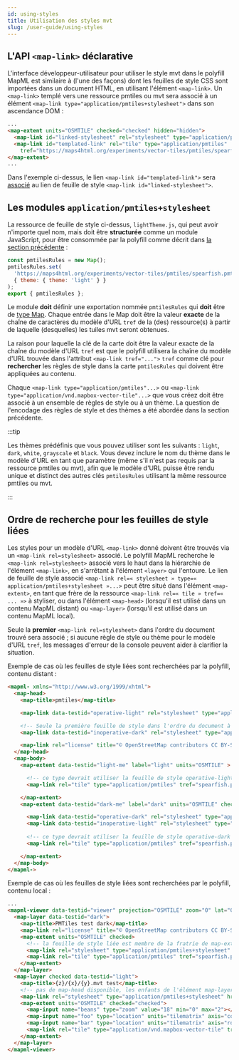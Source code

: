```yaml
---
id: using-styles
title: Utilisation des styles mvt
slug: /user-guide/using-styles
---
```


## L'API `<map-link>` déclarative
L'interface développeur-utilisateur pour utiliser le style mvt dans le polyfill MapML est similaire à (l'une des façons) 
dont les feuilles de style CSS sont importées dans un document HTML, en utilisant l'élément `<map-link>`.  Un `<map-link>` templé 
vers une ressource pmtiles ou mvt sera associé à un élément `<map-link type="application/pmtiles+stylesheet">` dans son ascendance DOM :

```html
...
<map-extent units="OSMTILE" checked="checked" hidden="hidden">
  <map-link id="linked-stylesheet" rel="stylesheet" type="application/pmtiles+stylesheet" href="lightTheme.js"></map-link>
  <map-link id="templated-link" rel="tile" type="application/pmtiles" 
    tref="https://maps4html.org/experiments/vector-tiles/pmtiles/spearfish.pmtiles?theme=light"></map-link>
</map-extent>
...
```
Dans l'exemple ci-dessus, le lien `<map-link id="templated-link">` sera [associé](#ordre-de-recherche-pour-les-feuilles-de-style-liées) au lien de feuille de style `<map-link id="linked-stylesheet">`.

## Les modules `application/pmtiles+stylesheet`
La ressource de feuille de style ci-dessus, `lightTheme.js`, qui peut avoir n'importe quel nom, mais doit être **structurée** comme un module JavaScript, pour être consommée par la polyfill comme décrit dans [la section précédente](creating-styles) :

```javascript
const pmtilesRules = new Map();
pmtilesRules.set(
  'https://maps4html.org/experiments/vector-tiles/pmtiles/spearfish.pmtiles?theme=light',
  { theme: { theme: 'light' } }
);
export { pmtilesRules };
```

Le module **doit** définir une exportation nommée `pmtilesRules` qui **doit** être de 
[type Map](https://developer.mozilla.org/fr/docs/Web/JavaScript/Reference/Global_Objects/Map). Chaque entrée dans le Map doit être la valeur 
**exacte** de la chaîne de caractères du modèle d'URL `tref` de la (des) ressource(s) à partir de laquelle (desquelles) les tuiles mvt seront obtenues.  

La raison pour laquelle la clé de la carte doit être la valeur exacte de la chaîne du modèle d'URL `tref` est que le polyfill utilisera la chaîne du modèle d'URL trouvée dans l'attribut `<map-link tref="...">` `tref` comme clé pour **rechercher** les règles de style dans la carte `pmtilesRules` qui doivent être appliquées au contenu. 

Chaque `<map-link type="application/pmtiles"...>` ou `<map-link type="application/vnd.mapbox-vector-tile"...>` que vous créez doit être associé à un ensemble de règles de style ou à un thème. La question de l'encodage des règles de style et des thèmes a été abordée dans la section précédente. 

:::tip

Les thèmes prédéfinis que vous pouvez utiliser sont les suivants : `light`, `dark`, `white`, `grayscale` et `black`. Vous devez inclure le nom du thème dans le modèle d'URL en tant que paramètre (même s'il n'est pas requis par la ressource pmtiles ou mvt), afin que le modèle d'URL puisse être rendu unique et distinct des autres clés `pmtilesRules` utilisant la même ressource pmtiles ou mvt.

:::

## Ordre de recherche pour les feuilles de style liées

Les styles pour un modèle d'URL `<map-link>` donné doivent être trouvés via un `<map-link rel=stylesheet>` associé.  Le polyfill MapML
recherche le `<map-link rel=stylesheet>` associé vers le haut dans la  hiérarchie de l'élément `<map-link>`, en s'arrêtant à l'élément `<layer>` 
qui l'entoure.  Le lien de feuille de style associé `<map-link rel=« stylesheet » type=« application/pmtiles+stylesheet »...>` 
peut être situé dans l'élément `<map-extent>`, en tant que frère de la ressource `<map-link rel=« tile » tref=« ... »>` à styliser, ou 
dans l'élément `<map-head>` (lorsqu'il est utilisé dans un contenu MapML distant) ou `<map-layer>` (lorsqu'il est utilisé dans un contenu MapML local).
  
Seule la **premier** `<map-link rel=stylesheet>` dans l'ordre du document trouvé sera associé ; si aucune règle de style ou thème pour le modèle d'URL 
`tref`, les messages d'erreur de la console peuvent aider à clarifier la situation.

Exemple de cas où les feuilles de style liées sont recherchées par la polyfill, contenu distant :

```html
<mapml- xmlns="http://www.w3.org/1999/xhtml">
  <map-head>
    <map-title>pmtiles</map-title>

    <map-link data-testid="operative-light" rel="stylesheet" type="application/pmtiles+stylesheet" href="lightTheme.js"></map-link>

    <!-- Seule la première feuille de style dans l'ordre du document à l'intérieur du chemin de recherche du conteneur est utilisée... -->
    <map-link data-testid="inoperative-dark" rel="stylesheet" type="application/pmtiles+stylesheet" href="darkTheme.js"></map-link>

    <map-link rel="license" title="© OpenStreetMap contributors CC BY-SA" href="https://www.openstreetmap.org/copyright"></map-link>
  </map-head>
  <map-body>
    <map-extent data-testid="light-me" label="light" units="OSMTILE" >

      <!-- ce type devrait utiliser la feuille de style operative-light dans l'en-tête de la carte -->
      <map-link rel="tile" type="application/pmtiles" tref="spearfish.pmtiles?theme=light"></map-link>

    </map-extent>
    <map-extent data-testid="dark-me" label="dark" units="OSMTILE" checked="checked" >

      <map-link data-testid="operative-dark" rel="stylesheet" type="application/pmtiles+stylesheet" href="darkTheme.js"></map-link>
      <map-link data-testid="inoperative-light" rel="stylesheet" type="application/pmtiles+stylesheet" href="lightTheme.js"></map-link>
      
      <!-- ce type devrait utiliser la feuille de style operative-dark de la fratrie précédente (première dans l'ordre des documents dans le chemin de recherche) -->
      <map-link rel="tile" type="application/pmtiles" tref="spearfish.pmtiles?theme=dark"></map-link>

    </map-extent>
  </map-body>
</mapml->
```

Exemple de cas où les feuilles de style liées sont recherchées par le polyfill, contenu local :

```html
...
<mapml-viewer data-testid="viewer" projection="OSMTILE" zoom="0" lat="0" lon="0" width="400" height="400">
  <map-layer data-testid="dark">
    <map-title>PMTiles test dark</map-title>
    <map-link rel="license" title="© OpenStreetMap contributors CC BY-SA" href="https://www.openstreetmap.org/copyright"></map-link>
    <map-extent units="OSMTILE" checked>
      <!-- la feuille de style liée est membre de la fratrie de map-extent -->
      <map-link rel="stylesheet" type="application/pmtiles+stylesheet" href="pmtilesRulesModule.js"></map-link>
      <map-link rel="tile" type="application/pmtiles" tref="spearfish.pmtiles?theme=dark"></map-link>
    </map-extent>
  </map-layer>
  <map-layer checked data-testid="light">
    <map-title>{z}/{x}/{y}.mvt test</map-title>
    <!-- pas de map-head disponible, les enfants de l'élément map-layer sont recherchés pour les feuilles de style liées -->
    <map-link rel="stylesheet" type="application/pmtiles+stylesheet" href="pmtilesRulesModule.js"></map-link>
    <map-extent units="OSMTILE" checked="checked">
      <map-input name="beans" type="zoom" value="18" min="0" max="2"></map-input>
      <map-input name="foo" type="location" units="tilematrix" axis="column" min="0" max="262144"></map-input>
      <map-input name="bar" type="location" units="tilematrix" axis="row" min="0" max="262144"></map-input>
      <map-link rel="tile" type="application/vnd.mapbox-vector-tile" tref="tiles/osmtile/{beans}/{foo}/{bar}.mvt?theme=light"></map-link>
    </map-extent>
  </map-layer>
</mapml-viewer>
```


